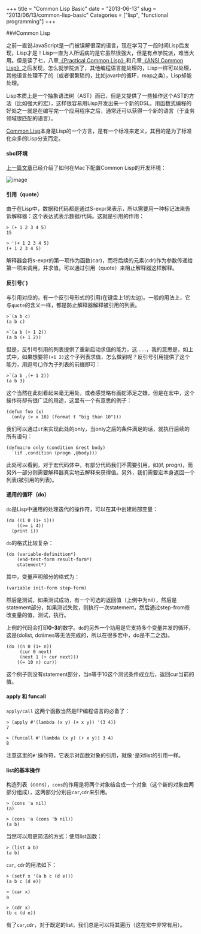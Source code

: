 +++
title = "Common Lisp Basic"
date = "2013-06-13"
slug = "2013/06/13/common-lisp-basic"
Categories = ["lisp", "functional programming"]
+++

###Common Lisp

之前一直说JavaScript是一门被误解很深的语言，现在学习了一段时间Lisp后发现，Lisp才是！Lisp一直为人所诟病的是它虽然很强大，但是有点学院派，难当大用。但是读了七，八章[《Practical Common Lisp》](http://book.douban.com/subject/6859720/)和几章[《ANSI Common Lisp》](http://book.douban.com/subject/1456906/)之后发现，怎么就学院派了，其他编程语言能处理的，Lisp一样可以处理，其他语言处理不了的（或者很繁琐的，比如java中的循环，map之类），Lisp却能处理。

Lisp本质上是一个抽象语法树（AST）而已，但是又提供了一些操作这个AST的方法（比如强大的宏），这样很容易用Lisp开发出来一个新的DSL。用函数式编程的好处之一就是在编写完一个应用程序之后，通常还可以获得一个新的语言（于业务领域很匹配的语言）。

[Common Lisp](http://zh.wikipedia.org/wiki/Common_Lisp)本身是Lisp的一个方言，是有一个标准来定义，其目的是为了标准化众多的Lisp分支而定。

#### sbcl环境

[上一篇文章](http://icodeit.org/2013/06/setup-lisp-development-env-on-mac/)已经介绍了如何在Mac下配置Common Lisp的开发环境：

![image](/images/2013/06/sbcl.resized.png)

#### 引用（quote）

由于在Lisp中，数据和代码都是通过S-expr来表示，所以需要用一种标记法来告诉解释器：这个表达式表示数据/代码。这就是引用的作用：

```
> (+ 1 2 3 4 5)
15

> '(+ 1 2 3 4 5)
(+ 1 2 3 4 5)
```
解释器会将s-expr的第一项作为函数(car)，而将后续的元素(cdr)作为参数传递给第一项来调用，并求值。可以通过引用（quote）来阻止解释器这样解释。

#### 反引号(`)

与引用对应的，有一个反引号形式的引用(在键盘上1的左边)。一般的用法上，它与`quote`的含义一样，都是防止解释器解释被引用的列表。

```
>`(a b c)
(a b c)

>`(a b (+ 1 2))
(a b (+ 1 2))
```	

但是，反引号引用的列表提供了重新启动求值的能力，这……，我的意思是，如上式中，如果想要将`(+1 2)`这个子列表求值，怎么做到呢？反引号引用提供了这个能力，用逗号(,)作为子列表的前缀即可：

```
>`(a b ,(+ 1 2))
(a b 3)
```

这个当然在此刻看起来毫无用处，或者感觉略有画蛇添足之嫌，但是在宏中，这个操作符却有很广泛的用途，这里有一个有意思的例子：

```
(defun foo (x) 
  (only (> x 10) (format t "big than 10")))
```

我们可以通过`if`来实现此处的only，当only之后的条件满足的话，就执行后续的所有语句：

```
(defmacro only (condition &rest body)
  `(if ,condition (progn ,@body)))
```

此处可以看到，对于宏代码体中，有部分代码我们不需要引用，如(if, progn)，而另外一部分则需要解释器真实地去解释来获得值。另外，我们需要宏本身返回一个列表(被引用的列表)。

#### 通用的循环（do）

`do`是Lisp中通用的处理迭代的操作符，可以在其中创建局部变量：

```
(do ((i 0 (1+ i)))
    ((>= i 4))
  (print i))
```

`do`的格式比较复杂：

```
(do (variable-definition*)
	(end-test-form result-form*)
	statement*)
```

其中，变量声明部分的格式为：

```
(variable init-form step-form)
```

然后是测试，如果测试成功，有一个可选的返回值（上例中为nil），然后是statement部分，如果测试失败，则执行一次statement，然后通过step-from修改变量的值，测试，执行。

上例的代码会打印**0-3**的数字。`do`的另外一个功用是它支持多个变量并发的循环，这是(dolist, dotimes等无法完成的，所以在很多宏中，do是不二之选)。

```
(do ((n 0 (1+ n))
     (cur 0 next)
     (next 1 (+ cur next)))
    ((= 10 n) cur))
```

这个例子则没有statement部分，当n等于10这个测试条件成立后，返回cur当前的值。

#### apply 和 funcall

`apply/call` 这两个函数当然是FP编程语言的必备了：

```
> (apply #'(lambda (x y) (+ x y)) '(3 4))
7

> (funcall #'(lambda (x y) (+ x y)) 3 4)
8
```

注意这里的`#'`操作符，它表示对函数对象的引用，就像`'`是对list的引用一样。

#### list的基本操作

构造列表（cons），`cons`的作用是将两个对象结合成一个对象（这个新的对象由两部分组成），这两部分分别由`car`,`cdr`来引用。

```
> (cons 'a nil)
(a)

> (cons 'a (cons 'b nil))
(a b)
```

当然可以用更简洁的方式：使用list函数：

```
> (list a b)
(a b)
```

`car`, `cdr`的用法如下：

```
> (setf x '(a b c (d e)))
(a b c (d e))

> (car x)
a

> (cdr x)
(b c (d e))

```

有了`car`,`cdr`，对于既定的list，我们总是可以将其遍历（这在宏中非常有用）。

